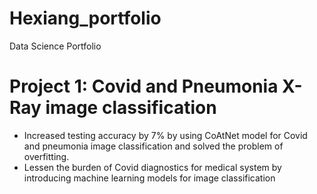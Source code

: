 # Hexiang_portfolio
Data Science Portfolio

# Project 1: Covid and Pneumonia X-Ray image classification

* Increased testing accuracy by 7% by using CoAtNet model for Covid and pneumonia image classification and solved the problem of overfitting. 
* Lessen the burden of Covid diagnostics for medical system by introducing machine learning models for image classification
